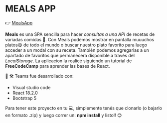 # MEALS APP
👉 [MealsApp](blank:#https://agudodiego.github.io/meals_React/)

**Meals** es una SPA sencilla para hacer *consultas a una API* de recetas de variadas comidas 🍲.
Con Meals podemos mostrar en pantalla muuuchos platos😋 de todo el mundo o buscar nuestro plato favorito para luego acceder a un modal con su receta. También podemos agregarlas a un apartado de favoritos que permanecera disponible a través del *LocalStorage*.
La aplicacion la realicé siguiendo un tutorial de **FreeCodeCamp** para aprender las bases de React.

 🧰 🛠️ Teams fue desarrollado con:
- Visual studio code
- React 18.2.0
- Bootstrap 5

Para tener este proyecto en tu 💻, simplemente tenés que clonarlo (o bajarlo en formato .zip) y luego correr un: **npm install** y listo!! 😊
